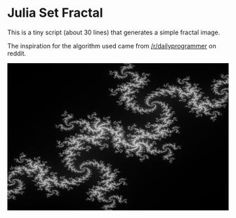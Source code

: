 # Julia Set Fractal
This is a tiny script (about 30 lines) that generates a simple fractal image.  

The inspiration for the algorithm used came from [/r/dailyprogrammer][reddit-link] on reddit.

[reddit-link]: https://www.reddit.com/r/dailyprogrammer/comments/4v5h3u/20160729_challenge_277_hard_trippy_julia_fractals/  

![julia-fractal](https://raw.githubusercontent.com/Jdurham2843/julia-set-fractal/master/fractal.png)
